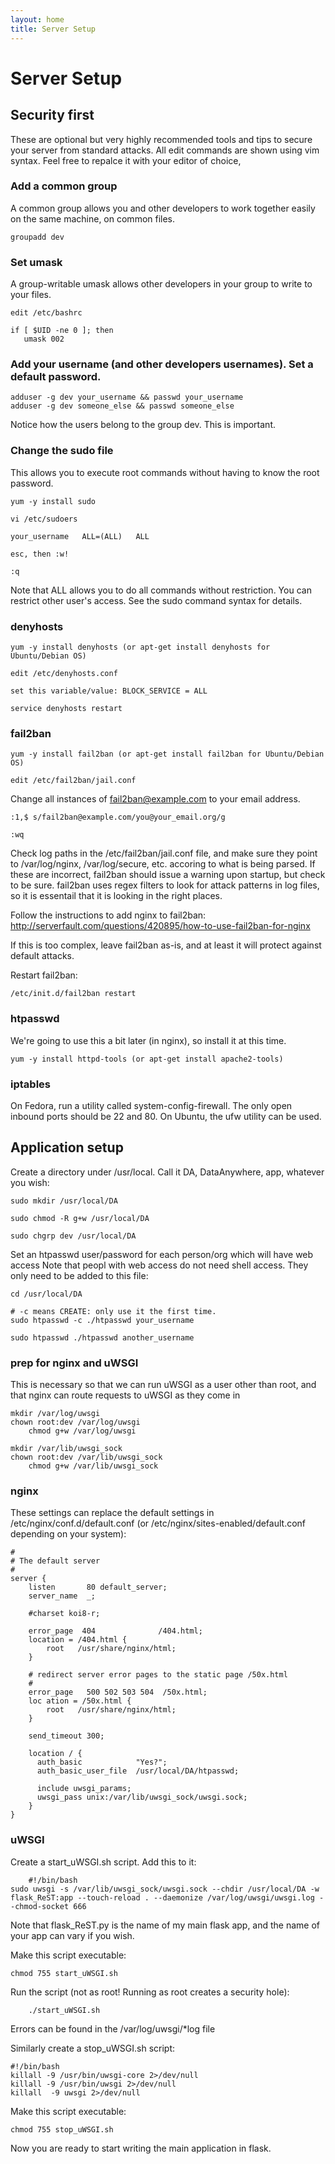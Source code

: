 ```yaml
---
layout: home
title: Server Setup
---
```


# Server Setup

## Security first

These are optional but very highly recommended tools and tips to secure your server from standard attacks. 
All edit commands are shown using vim syntax. Feel free to repalce it with your editor of choice,

### Add a common group

A common group allows you and other developers to work together easily on the same machine, on common files. 

 	groupadd dev

### Set umask

A group-writable umask allows other developers in your group to write to your files. 

 	edit /etc/bashrc

    if [ $UID -ne 0 ]; then
       umask 002

### Add your username (and other developers usernames). Set a default password.

	adduser -g dev your_username && passwd your_username
	adduser -g dev someone_else && passwd someone_else

Notice how the users belong to the group dev. This is important.

### Change the sudo file

This allows you to execute root commands without having to know the root password.

 	yum -y install sudo

	vi /etc/sudoers

	your_username	ALL=(ALL) 	ALL

	esc, then :w!

	:q

Note that ALL allows you to do all commands without restriction. You can restrict other user's access. See the sudo command syntax for details.

### denyhosts

	yum -y install denyhosts (or apt-get install denyhosts for Ubuntu/Debian OS)

	edit /etc/denyhosts.conf

	set this variable/value: BLOCK_SERVICE = ALL

	service denyhosts restart

### fail2ban

	yum -y install fail2ban (or apt-get install fail2ban for Ubuntu/Debian OS)

	edit /etc/fail2ban/jail.conf

Change all instances of fail2ban@example.com to your email address.

	:1,$ s/fail2ban@example.com/you@your_email.org/g

	:wq


Check log paths in the /etc/fail2ban/jail.conf file, and make sure they point to /var/log/nginx, /var/log/secure, etc. accoring to what is being parsed. If these are incorrect, fail2ban should issue a warning upon startup, but check to be sure. fail2ban uses regex filters to look for attack patterns in log files, so it is essentail that it is looking in the right places. 

Follow the instructions to add nginx to fail2ban: http://serverfault.com/questions/420895/how-to-use-fail2ban-for-nginx

If this is too complex, leave fail2ban as-is, and at least it will protect against default attacks.

Restart fail2ban: 

	/etc/init.d/fail2ban restart

### htpasswd

We're going to use this a bit later (in nginx), so install it at this time.

	yum -y install httpd-tools (or apt-get install apache2-tools)

### iptables

On Fedora, run a utility called system-config-firewall. The only open inbound ports should be 22 and 80.
On Ubuntu, the ufw utility can be used.

## Application setup

Create a directory under /usr/local. Call it DA, DataAnywhere, app, whatever you wish:

	sudo mkdir /usr/local/DA

	sudo chmod -R g+w /usr/local/DA

	sudo chgrp dev /usr/local/DA

Set an htpasswd user/password for each person/org which will have web access
Note that peopl with web access do not need shell access. They only need to be added to this file:

	cd /usr/local/DA

	# -c means CREATE: only use it the first time.
	sudo htpasswd -c ./htpasswd your_username 

	sudo htpasswd ./htpasswd another_username

### prep for nginx and uWSGI

This is necessary so that we can run uWSGI as a user other than root, and that nginx can route requests to uWSGI as they come in

	mkdir /var/log/uwsgi
	chown root:dev /var/log/uwsgi
        chmod g+w /var/log/uwsgi

	mkdir /var/lib/uwsgi_sock
	chown root:dev /var/lib/uwsgi_sock
        chmod g+w /var/lib/uwsgi_sock


### nginx

These settings can replace the default settings in /etc/nginx/conf.d/default.conf 
(or /etc/nginx/sites-enabled/default.conf depending on your system):

	#
	# The default server
	#
	server {
	    listen       80 default_server;
	    server_name  _;
	
	    #charset koi8-r;
	
	    error_page  404              /404.html;
	    location = /404.html {
	        root   /usr/share/nginx/html;
	    }
	
	    # redirect server error pages to the static page /50x.html
	    #
	    error_page   500 502 503 504  /50x.html;
	    loc	ation = /50x.html {
	        root   /usr/share/nginx/html;
	    }
	
	    send_timeout 300;
	
	    location / {
	      auth_basic            "Yes?";
	      auth_basic_user_file  /usr/local/DA/htpasswd;
	
	      include uwsgi_params;
	      uwsgi_pass unix:/var/lib/uwsgi_sock/uwsgi.sock;
	    }
	}

### uWSGI

Create a start_uWSGI.sh script. Add this to it:

        #!/bin/bash
	sudo uwsgi -s /var/lib/uwsgi_sock/uwsgi.sock --chdir /usr/local/DA -w flask_ReST:app --touch-reload . --daemonize /var/log/uwsgi/uwsgi.log --chmod-socket 666

Note that flask_ReST.py is the name of my main flask app, and the name of your app can vary if you wish.

Make this script executable:

	chmod 755 start_uWSGI.sh

Run the script (not as root! Running as root creates a security hole):

        ./start_uWSGI.sh

Errors can be found in the /var/log/uwsgi/*log file

Similarly create a stop_uWSGI.sh script:

	#!/bin/bash
	killall -9 /usr/bin/uwsgi-core 2>/dev/null
	killall -9 /usr/bin/uwsgi 2>/dev/null
	killall	 -9 uwsgi 2>/dev/null

Make this script executable:

	chmod 755 stop_uWSGI.sh

Now you are ready to start writing the main application in flask.
